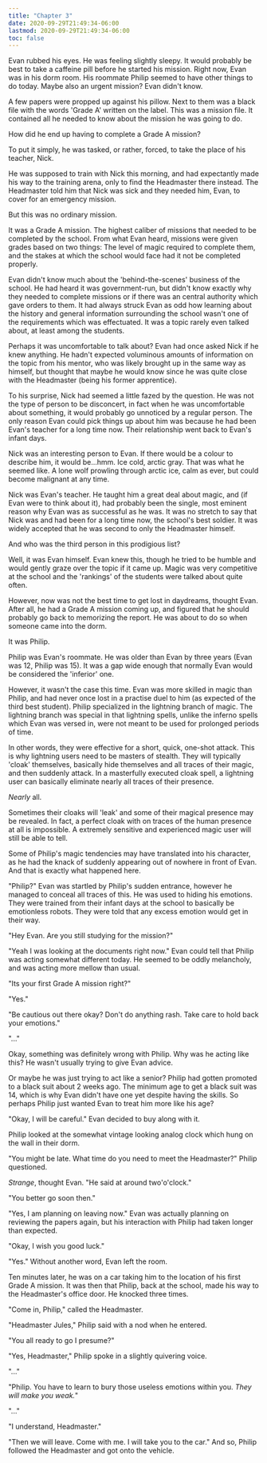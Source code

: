 ```yaml
---
title: "Chapter 3"
date: 2020-09-29T21:49:34-06:00
lastmod: 2020-09-29T21:49:34-06:00
toc: false
---
```

Evan rubbed his eyes. He was feeling slightly sleepy. It would probably be best to take a caffeine pill before he started his mission. Right now, Evan was in his dorm room. His roommate Philip seemed to have other things to do today. Maybe also an urgent mission? Evan didn't know.

A few papers were propped up against his pillow. Next to them was a black file with the words 'Grade A' written on the label. This was a mission file. It contained all he needed to know about the mission he was going to do.

How did he end up having to complete a Grade A mission?

To put it simply, he was tasked, or rather, forced, to take the place of his teacher, Nick.

He was supposed to train with Nick this morning, and had expectantly made his way to the training arena, only to find the Headmaster there instead. The Headmaster told him that Nick was sick and they needed him, Evan, to cover for an emergency mission.

But this was no ordinary mission.

It was a Grade A mission. The highest caliber of missions that needed to be completed by the school. From what Evan heard, missions were given grades based on two things: The level of magic required to complete them, and the stakes at which the school would face had it not be completed properly.

Evan didn't know much about the 'behind-the-scenes' business of the school. He had heard it was government-run, but didn't know exactly why they needed to complete missions or if there was an central authority which gave orders to them. It had always struck Evan as odd how learning about the history and general information surrounding the school wasn't one of the requirements which was effectuated. It was a topic rarely even talked about, at least among the students.

Perhaps it was uncomfortable to talk about? Evan had once asked Nick if he knew anything. He hadn't expected voluminous amounts of information on the topic from his mentor, who was likely brought up in the same way as himself, but thought that maybe he would know since he was quite close with the Headmaster (being his former apprentice).

To his surprise, Nick had seemed a little fazed by the question. He was not the type of person to be disconcert, in fact when he was uncomfortable about something, it would probably go unnoticed by a regular person. The only reason Evan could pick things up about him was because he had been Evan's teacher for a long time now. Their relationship went back to Evan's infant days. 

Nick was an interesting person to Evan. If there would be a colour to describe him, it would be...hmm. Ice cold, arctic gray. That was what he seemed like. A lone wolf prowling through arctic ice, calm as ever, but could become malignant at any time.

Nick was Evan's teacher. He taught him a great deal about magic, and (if Evan were to think about it), had probably been the single, most eminent reason why Evan was as successful as he was. It was no stretch to say that Nick was and had been for a long time now, the school's best soldier. It was widely accepted that he was second to only the Headmaster himself.

And who was the third person in this prodigious list?

Well, it was Evan himself. Evan knew this, though he tried to be humble and would gently graze over the topic if it came up. Magic was very competitive at the school and the 'rankings' of the students were talked about quite often.

However, now was not the best time to get lost in daydreams, thought Evan. After all, he had a Grade A mission coming up, and figured that he should probably go back to memorizing the report. He was about to do so when someone came into the dorm.

It was Philip.

Philip was Evan's roommate. He was older than Evan by three years (Evan was 12, Philip was 15). It was a gap wide enough that normally Evan would be considered the 'inferior' one.

However, it wasn't the case this time. Evan was more skilled in magic than Philip, and had never once lost in a practise duel to him (as expected of the third best student). Philip specialized in the lightning branch of magic. The lightning branch was special in that lightning spells, unlike the inferno spells which Evan was versed in, were not meant to be used for prolonged periods of time.

In other words, they were effective for a short, quick, one-shot attack. This is why lightning users need to be masters of stealth. They will typically 'cloak' themselves, basically hide themselves and all traces of their magic, and then suddenly attack. In a masterfully executed cloak spell, a lightning user can basically eliminate nearly all traces of their presence. 

*Nearly* all.

Sometimes their cloaks will 'leak' and some of their magical presence may be revealed. In fact, a perfect cloak with on traces of the human presence at all is impossible. A extremely sensitive and experienced magic user will still be able to tell.

Some of Philip's magic tendencies may have translated into his character, as he had the knack of suddenly appearing out of nowhere in front of Evan. And that is exactly what happened here.

"Philip?" Evan was startled by Philip's sudden entrance, however he managed to conceal all traces of this. He was used to hiding his emotions. They were trained from their infant days at the school to basically be emotionless robots. They were told that any excess emotion would get in their way.

"Hey Evan. Are you still studying for the mission?"

"Yeah I was looking at the documents right now." Evan could tell that Philip was acting somewhat different today. He seemed to be oddly melancholy, and was acting more mellow than usual.

"Its your first Grade A mission right?"

"Yes."

"Be cautious out there okay? Don't do anything rash. Take care to hold back your emotions."

"..."

Okay, something was definitely wrong with Philip. Why was he acting like this? He wasn't usually trying to give Evan advice.

Or maybe he was just trying to act like a senior? Philip had gotten promoted to a black suit about 2 weeks ago. The minimum age to get a black suit was 14, which is why Evan didn't have one yet despite having the skills. So perhaps Philip just wanted Evan to treat him more like his age?

"Okay, I will be careful." Evan decided to buy along with it.

Philip looked at the somewhat vintage looking analog clock which hung on the wall in their dorm.

"You might be late. What time do you need to meet the Headmaster?" Philip questioned.

*Strange*, thought Evan. "He said at around two'o'clock."

"You better go soon then."

"Yes, I am planning on leaving now." Evan was actually planning on reviewing the papers again, but his interaction with Philip had taken longer than expected.

"Okay, I wish you good luck."

"Yes." Without another word, Evan left the room.

Ten minutes later, he was on a car taking him to the location of his first Grade A mission. It was then that Philip, back at the school, made his way to the Headmaster's office door. He knocked three times.

"Come in, Philip," called the Headmaster.

"Headmaster Jules," Philip said with a nod when he entered.

"You all ready to go I presume?"

"Yes, Headmaster," Philip spoke in a slightly quivering voice.

"..."

"Philip. You have to learn to bury those useless emotions within you. *They will make you weak.*"

"..."

"I understand, Headmaster."

"Then we will leave. Come with me. I will take you to the car." And so, Philip followed the Headmaster and got onto the vehicle.
